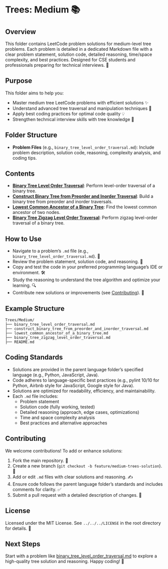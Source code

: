 # Trees: Medium 📚

## Overview
This folder contains LeetCode problem solutions for medium-level tree problems. Each problem is detailed in a dedicated Markdown file with a clear problem statement, solution code, detailed reasoning, time/space complexity, and best practices. Designed for CSE students and professionals preparing for technical interviews. 🚀

## Purpose
This folder aims to help you:
- Master medium tree LeetCode problems with efficient solutions ✨
- Understand advanced tree traversal and manipulation techniques 🧠
- Apply best coding practices for optimal code quality 💡
- Strengthen technical interview skills with tree knowledge 🎯

## Folder Structure
- **Problem Files** (e.g., `binary_tree_level_order_traversal.md`): Include problem description, solution code, reasoning, complexity analysis, and coding tips.

## Contents
- **[Binary Tree Level Order Traversal](./binary_tree_level_order_traversal.md)**: Perform level-order traversal of a binary tree.
- **[Construct Binary Tree from Preorder and Inorder Traversal](./construct_binary_tree_from_preorder_and_inorder_traversal.md)**: Build a binary tree from preorder and inorder traversals.
- **[Lowest Common Ancestor of a Binary Tree](./lowest_common_ancestor_of_a_binary_tree.md)**: Find the lowest common ancestor of two nodes.
- **[Binary Tree Zigzag Level Order Traversal](./binary_tree_zigzag_level_order_traversal.md)**: Perform zigzag level-order traversal of a binary tree.

## How to Use
- Navigate to a problem’s `.md` file (e.g., `binary_tree_level_order_traversal.md`). 📂
- Review the problem statement, solution code, and reasoning. 📝
- Copy and test the code in your preferred programming language’s IDE or environment. 🛠️
- Study the reasoning to understand the tree algorithm and optimize your learning. 🔍
- Contribute new solutions or improvements (see [Contributing](#contributing)). 🤗

## Example Structure
```
Trees/Medium/
├── binary_tree_level_order_traversal.md
├── construct_binary_tree_from_preorder_and_inorder_traversal.md
├── lowest_common_ancestor_of_a_binary_tree.md
├── binary_tree_zigzag_level_order_traversal.md
├── README.md
```

## Coding Standards
- Solutions are provided in the parent language folder’s specified language (e.g., Python, JavaScript, Java).
- Code adheres to language-specific best practices (e.g., pylint 10/10 for Python, Airbnb style for JavaScript, Google style for Java).
- Solutions are optimized for readability, efficiency, and maintainability.
- Each `.md` file includes:
  - Problem statement
  - Solution code (fully working, tested)
  - Detailed reasoning (approach, edge cases, optimizations)
  - Time and space complexity analysis
  - Best practices and alternative approaches

## Contributing
We welcome contributions! To add or enhance solutions:
1. Fork the main repository. 🍴
2. Create a new branch (`git checkout -b feature/medium-trees-solution`). 🌿
3. Add or edit `.md` files with clear solutions and reasoning. ✍️
4. Ensure code follows the parent language folder’s standards and includes comments for clarity. ✅
5. Submit a pull request with a detailed description of changes. 🚀

## License
Licensed under the MIT License. See `../../../LICENSE` in the root directory for details. 📜

## Next Steps
Start with a problem like [binary_tree_level_order_traversal.md](./binary_tree_level_order_traversal.md) to explore a high-quality tree solution and reasoning. Happy coding! 🌟